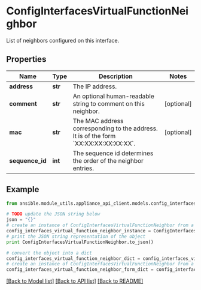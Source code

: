 # ConfigInterfacesVirtualFunctionNeighbor

List of neighbors configured on this interface.

## Properties

Name | Type | Description | Notes
------------ | ------------- | ------------- | -------------
**address** | **str** | The IP address. | 
**comment** | **str** | An optional human-readable string to comment on this neighbor. | [optional] 
**mac** | **str** | The MAC address corresponding to the address. It is of the form &#x60;XX:XX:XX:XX:XX:XX&#x60;. | [optional] 
**sequence_id** | **int** | The sequence id determines the order of the neighbor entries. | 

## Example

```python
from ansible.module_utils.appliance_api_client.models.config_interfaces_virtual_function_neighbor import ConfigInterfacesVirtualFunctionNeighbor

# TODO update the JSON string below
json = "{}"
# create an instance of ConfigInterfacesVirtualFunctionNeighbor from a JSON string
config_interfaces_virtual_function_neighbor_instance = ConfigInterfacesVirtualFunctionNeighbor.from_json(json)
# print the JSON string representation of the object
print ConfigInterfacesVirtualFunctionNeighbor.to_json()

# convert the object into a dict
config_interfaces_virtual_function_neighbor_dict = config_interfaces_virtual_function_neighbor_instance.to_dict()
# create an instance of ConfigInterfacesVirtualFunctionNeighbor from a dict
config_interfaces_virtual_function_neighbor_form_dict = config_interfaces_virtual_function_neighbor.from_dict(config_interfaces_virtual_function_neighbor_dict)
```
[[Back to Model list]](../README.md#documentation-for-models) [[Back to API list]](../README.md#documentation-for-api-endpoints) [[Back to README]](../README.md)


